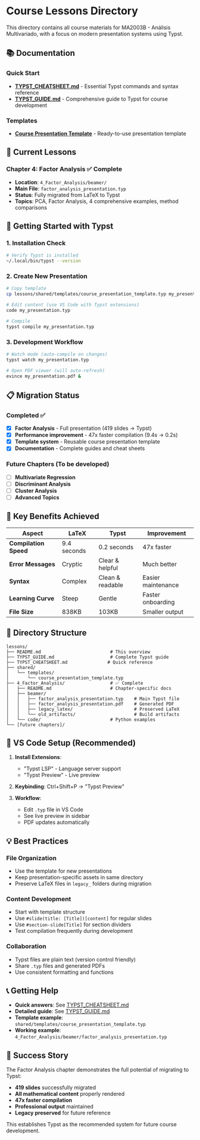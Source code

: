 # Course Lessons Directory

This directory contains all course materials for MA2003B - Análisis Multivariado, with a focus on modern presentation systems using Typst.

## 📚 Documentation

### Quick Start
- **[TYPST_CHEATSHEET.md](TYPST_CHEATSHEET.md)** - Essential Typst commands and syntax reference
- **[TYPST_GUIDE.md](TYPST_GUIDE.md)** - Comprehensive guide to Typst for course development

### Templates
- **[Course Presentation Template](shared/templates/course_presentation_template.typ)** - Ready-to-use presentation template

## 📖 Current Lessons

### Chapter 4: Factor Analysis ✅ Complete
- **Location**: `4_Factor_Analysis/beamer/`
- **Main File**: `factor_analysis_presentation.typ` 
- **Status**: Fully migrated from LaTeX to Typst
- **Topics**: PCA, Factor Analysis, 4 comprehensive examples, method comparisons

## 🚀 Getting Started with Typst

### 1. Installation Check
```bash
# Verify Typst is installed
~/.local/bin/typst --version
```

### 2. Create New Presentation
```bash
# Copy template
cp lessons/shared/templates/course_presentation_template.typ my_presentation.typ

# Edit content (use VS Code with Typst extensions)
code my_presentation.typ

# Compile
typst compile my_presentation.typ
```

### 3. Development Workflow
```bash
# Watch mode (auto-compile on changes)
typst watch my_presentation.typ

# Open PDF viewer (will auto-refresh)
evince my_presentation.pdf &
```

## 📋 Migration Status

### Completed ✅
- [x] **Factor Analysis** - Full presentation (419 slides → Typst)
- [x] **Performance improvement** - 47x faster compilation (9.4s → 0.2s)
- [x] **Template system** - Reusable course presentation template
- [x] **Documentation** - Complete guides and cheat sheets

### Future Chapters (To be developed)
- [ ] **Multivariate Regression**
- [ ] **Discriminant Analysis** 
- [ ] **Cluster Analysis**
- [ ] **Advanced Topics**

## 🎯 Key Benefits Achieved

| Aspect | LaTeX | Typst | Improvement |
|--------|--------|--------|-------------|
| **Compilation Speed** | 9.4 seconds | 0.2 seconds | 47x faster |
| **Error Messages** | Cryptic | Clear & helpful | Much better |
| **Syntax** | Complex | Clean & readable | Easier maintenance |
| **Learning Curve** | Steep | Gentle | Faster onboarding |
| **File Size** | 838KB | 103KB | Smaller output |

## 📁 Directory Structure

```
lessons/
├── README.md                          # This overview
├── TYPST_GUIDE.md                     # Complete Typst guide
├── TYPST_CHEATSHEET.md               # Quick reference
├── shared/
│   └── templates/
│       └── course_presentation_template.typ
├── 4_Factor_Analysis/                 # ✅ Complete
│   ├── README.md                      # Chapter-specific docs
│   ├── beamer/
│   │   ├── factor_analysis_presentation.typ    # Main Typst file
│   │   ├── factor_analysis_presentation.pdf    # Generated PDF
│   │   ├── legacy_latex/                       # Preserved LaTeX
│   │   └── old_artifacts/                      # Build artifacts
│   └── code/                          # Python examples
└── [future chapters]/
```

## 🔧 VS Code Setup (Recommended)

1. **Install Extensions**:
   - "Typst LSP" - Language server support
   - "Typst Preview" - Live preview

2. **Keybinding**: Ctrl+Shift+P → "Typst Preview" 

3. **Workflow**:
   - Edit `.typ` file in VS Code
   - See live preview in sidebar
   - PDF updates automatically

## 💡 Best Practices

### File Organization
- Use the template for new presentations
- Keep presentation-specific assets in same directory
- Preserve LaTeX files in `legacy_` folders during migration

### Content Development
- Start with template structure
- Use `#slide(title: [Title])[content]` for regular slides
- Use `#section-slide[Title]` for section dividers
- Test compilation frequently during development

### Collaboration
- Typst files are plain text (version control friendly)
- Share `.typ` files and generated PDFs
- Use consistent formatting and functions

## 📞 Getting Help

- **Quick answers**: See [TYPST_CHEATSHEET.md](TYPST_CHEATSHEET.md)
- **Detailed guide**: See [TYPST_GUIDE.md](TYPST_GUIDE.md)
- **Template example**: `shared/templates/course_presentation_template.typ`
- **Working example**: `4_Factor_Analysis/beamer/factor_analysis_presentation.typ`

## 🎉 Success Story

The Factor Analysis chapter demonstrates the full potential of migrating to Typst:
- **419 slides** successfully migrated
- **All mathematical content** properly rendered
- **47x faster compilation** 
- **Professional output** maintained
- **Legacy preserved** for future reference

This establishes Typst as the recommended system for future course development.